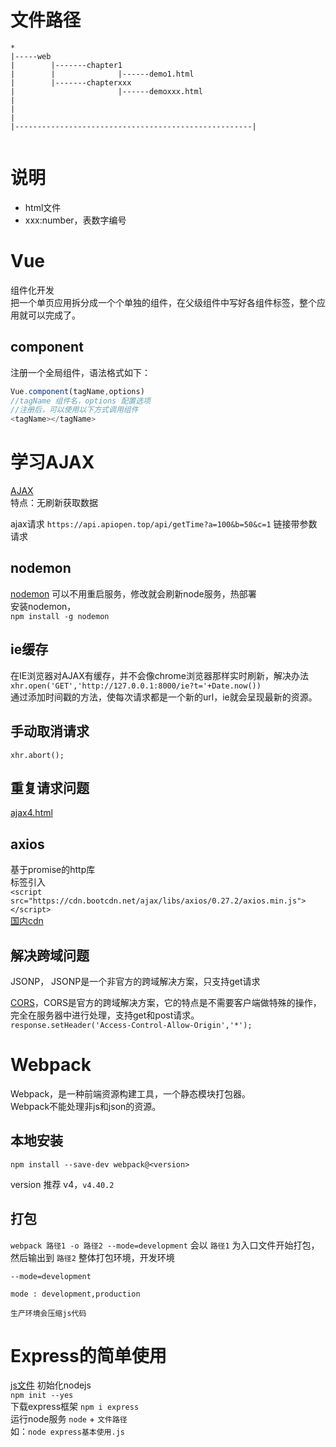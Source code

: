 # 文件路径
```
*
|-----web
|        |-------chapter1
|        |              |------demo1.html
|        |-------chapterxxx
|                       |------demoxxx.html
|
|
|
|-----------------------------------------------------|


```
# 说明
- html文件
- xxx:number，表数字编号

# Vue
组件化开发  
把一个单页应用拆分成一个个单独的组件，在父级组件中写好各组件标签，整个应用就可以完成了。  
## component
注册一个全局组件，语法格式如下：
```js
Vue.component(tagName,options)
//tagName 组件名，options 配置选项
//注册后，可以使用以下方式调用组件
<tagName></tagName>
```


# 学习AJAX
[AJAX](ajax.html)  
特点：无刷新获取数据

ajax请求
`https://api.apiopen.top/api/getTime?a=100&b=50&c=1`  链接带参数请求  

## nodemon
[nodemon](https://nodemon.io/) 可以不用重启服务，修改就会刷新node服务，热部署  
安装nodemon，  
`npm install -g nodemon`

## ie缓存
在IE浏览器对AJAX有缓存，并不会像chrome浏览器那样实时刷新，解决办法  
`xhr.open('GET','http://127.0.0.1:8000/ie?t='+Date.now())`  
通过添加时间戳的方法，使每次请求都是一个新的url，ie就会呈现最新的资源。

## 手动取消请求
`xhr.abort();`

## 重复请求问题
[ajax4.html](ajax4.html)

## axios
基于promise的http库  
标签引入  
`<script src="https://cdn.bootcdn.net/ajax/libs/axios/0.27.2/axios.min.js"></script>`  
[国内cdn](https://www.bootcdn.cn/axios/)  

## 解决跨域问题
JSONP， JSONP是一个非官方的跨域解决方案，只支持get请求  

[CORS](https://developer.mozilla.org/zh-CN/docs/Web/HTTP/CORS#http_%E5%93%8D%E5%BA%94%E9%A6%96%E9%83%A8%E5%AD%97%E6%AE%B5)，CORS是官方的跨域解决方案，它的特点是不需要客户端做特殊的操作，完全在服务器中进行处理，支持get和post请求。  
`response.setHeader('Access-Control-Allow-Origin','*');`


# Webpack
Webpack，是一种前端资源构建工具，一个静态模块打包器。  
Webpack不能处理非js和json的资源。
## 本地安装
```shell
npm install --save-dev webpack@<version>
```
version 推荐 v4，`v4.40.2`
## 打包
`webpack 路径1 -o 路径2 --mode=development`   会以 `路径1` 为入口文件开始打包，然后输出到 `路径2` 整体打包环境，开发环境  
```
--mode=development

mode : development,production

生产环境会压缩js代码
```


# Express的简单使用
[js文件](express%E5%9F%BA%E6%9C%AC%E4%BD%BF%E7%94%A8.js)
初始化nodejs  
`npm init --yes`  
下载express框架
`npm i express`  
运行node服务
`node` + `文件路径`  
如：`node express基本使用.js`  
